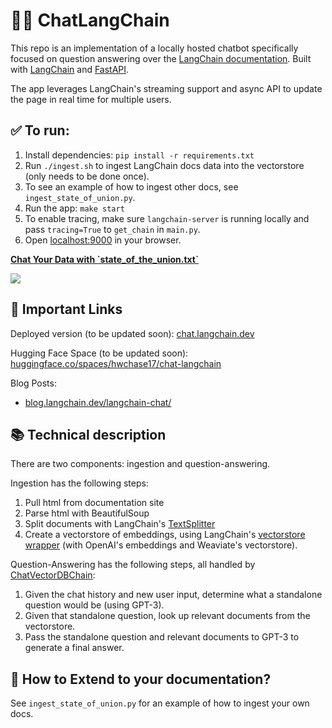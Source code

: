# 🦜️🔗 ChatLangChain

This repo is an implementation of a locally hosted chatbot specifically focused on question answering over the [LangChain documentation](https://langchain.readthedocs.io/en/latest/).
Built with [LangChain](https://github.com/hwchase17/langchain/) and [FastAPI](https://fastapi.tiangolo.com/).

The app leverages LangChain's streaming support and async API to update the page in real time for multiple users.

## ✅ To run:
1. Install dependencies: `pip install -r requirements.txt`
1. Run `./ingest.sh` to ingest LangChain docs data into the vectorstore (only needs to be done once).
1. To see an example of how to ingest other docs, see `ingest_state_of_union.py`.
1. Run the app: `make start`
1. To enable tracing, make sure `langchain-server` is running locally and pass `tracing=True` to `get_chain` in `main.py`.
1. Open [localhost:9000](http://localhost:9000) in your browser.

<a href="https://www.loom.com/share/a64b1def314a4884ab0526bf77d9fa65">
    <p><strong>Chat Your Data with `state_of_the_union.txt`</strong></p>
    <img style="max-width:800px;" src="https://cdn.loom.com/sessions/thumbnails/a64b1def314a4884ab0526bf77d9fa65-1676325415887-with-play.gif">
  </a>

## 🚀 Important Links

Deployed version (to be updated soon): [chat.langchain.dev](https://chat.langchain.dev)

Hugging Face Space (to be updated soon): [huggingface.co/spaces/hwchase17/chat-langchain](https://huggingface.co/spaces/hwchase17/chat-langchain)

Blog Posts: 
* [blog.langchain.dev/langchain-chat/](https://blog.langchain.dev/langchain-chat/)

## 📚 Technical description

There are two components: ingestion and question-answering.

Ingestion has the following steps:

1. Pull html from documentation site
2. Parse html with BeautifulSoup
3. Split documents with LangChain's [TextSplitter](https://langchain.readthedocs.io/en/latest/modules/utils/combine_docs_examples/textsplitter.html)
4. Create a vectorstore of embeddings, using LangChain's [vectorstore wrapper](https://langchain.readthedocs.io/en/latest/modules/utils/combine_docs_examples/vectorstores.html) (with OpenAI's embeddings and Weaviate's vectorstore).

Question-Answering has the following steps, all handled by [ChatVectorDBChain](https://langchain.readthedocs.io/en/latest/modules/chains/combine_docs_examples/chat_vector_db.html):

1. Given the chat history and new user input, determine what a standalone question would be (using GPT-3).
2. Given that standalone question, look up relevant documents from the vectorstore.
3. Pass the standalone question and relevant documents to GPT-3 to generate a final answer.

## 🧠 How to Extend to your documentation?

See `ingest_state_of_union.py` for an example of how to ingest your own docs.
